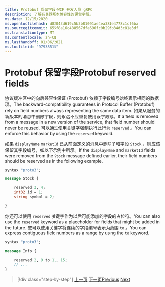 ```yaml
---
title: Protobuf 保留字段-WCF 开发人员 gRPC
description: 了解有关跨版本兼容性的保留字段。
ms.date: 12/15/2020
ms.openlocfilehash: d82043d619c5b3b81091ae4ea381e4778c1cf6ba
ms.sourcegitcommit: 655f8a16c488567dfa696fc0b293b34d3c81e3df
ms.translationtype: MT
ms.contentlocale: zh-CN
ms.lasthandoff: 01/06/2021
ms.locfileid: "97938515"
---
```

# <a name="protobuf-reserved-fields"></a><span data-ttu-id="b6ec3-103">Protobuf 保留字段</span><span class="sxs-lookup"><span data-stu-id="b6ec3-103">Protobuf reserved fields</span></span>

<span data-ttu-id="b6ec3-104">协议缓冲区中的向后兼容性保证 (Protobuf) 依赖于字段编号始终表示相同的数据项。</span><span class="sxs-lookup"><span data-stu-id="b6ec3-104">The backward-compatibility guarantees in Protocol Buffer (Protobuf) rely on field numbers always representing the same data item.</span></span> <span data-ttu-id="b6ec3-105">如果从服务的新版本的消息中删除字段，则永远不应重复使用该字段号。</span><span class="sxs-lookup"><span data-stu-id="b6ec3-105">If a field is removed from a message in a new version of the service, that field number should never be reused.</span></span> <span data-ttu-id="b6ec3-106">可以通过使用关键字强制执行此行为 `reserved` 。</span><span class="sxs-lookup"><span data-stu-id="b6ec3-106">You can enforce this behavior by using the `reserved` keyword.</span></span>

<span data-ttu-id="b6ec3-107">如果 `displayName` `marketId` 已从前面定义的消息中删除了和字段 `Stock` ，则应该保留其字段编号，如以下示例中所示。</span><span class="sxs-lookup"><span data-stu-id="b6ec3-107">If the `displayName` and `marketId` fields were removed from the `Stock` message defined earlier, their field numbers should be reserved as in the following example.</span></span>

```protobuf
syntax "proto3";

message Stock {

    reserved 3, 4;
    int32 id = 1;
    string symbol = 2;

}
```

<span data-ttu-id="b6ec3-108">你还可以使用 `reserved` 关键字作为以后可能添加的字段的占位符。</span><span class="sxs-lookup"><span data-stu-id="b6ec3-108">You can also use the `reserved` keyword as a placeholder for fields that might be added in the future.</span></span> <span data-ttu-id="b6ec3-109">您可以使用关键字将连续的字段编号表示为范围 `to` 。</span><span class="sxs-lookup"><span data-stu-id="b6ec3-109">You can express contiguous field numbers as a range by using the `to` keyword.</span></span>

```protobuf
syntax "proto3";

message Info {

    reserved 2, 9 to 11, 15;
    // ...
}
```

>[!div class="step-by-step"]
><span data-ttu-id="b6ec3-110">[上一页](protobuf-repeated.md)
>[下一页](protobuf-any-oneof.md)</span><span class="sxs-lookup"><span data-stu-id="b6ec3-110">[Previous](protobuf-repeated.md)
[Next](protobuf-any-oneof.md)</span></span>
